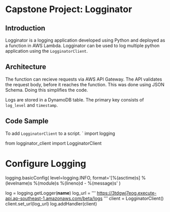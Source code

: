 # Capstone Project: Logginator


## Introduction
Logginator is a logging application developed using Python and deployed as a function 
in AWS Lambda. Logginator can be used to log multiple python application using the 
`LogginatorClient`.

## Architecture
The function can recieve requests via AWS API Gateway. The API validates the request body,
before it reaches the function. This was done using JSON Schema. Doing this simplifies the code.

Logs are stored in a DynamoDB table. The primary key consists of `log_level` and `timestamp`.

## Code Sample

To add `LogginatorClient` to a script.
`
import logging

from logginator_client import LogginatorClient
# Configure Logging
logging.basicConfig(
    level=logging.INFO,
    format='[%(asctime)s] %(levelname)s %(module)s %(lineno)d - %(message)s'
    )


log = logging.getLogger(__name__)
log_url = '''
https://3tdgwj7eog.execute-api.ap-southeast-1.amazonaws.com/beta/logs
'''
client = LogginatorClient()
client.set_url(log_url)
log.addHandler(client)`
`
